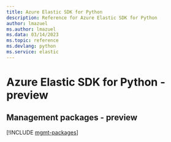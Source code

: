 ```yaml
---
title: Azure Elastic SDK for Python
description: Reference for Azure Elastic SDK for Python
author: lmazuel
ms.author: lmazuel
ms.data: 03/14/2023
ms.topic: reference
ms.devlang: python
ms.service: elastic
---
```

# Azure Elastic SDK for Python - preview

## Management packages - preview
[!INCLUDE [mgmt-packages](elastic-mgmt-index.md)]